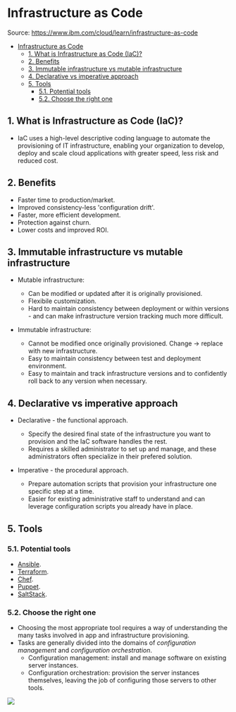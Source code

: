 # Infrastructure as Code

Source: https://www.ibm.com/cloud/learn/infrastructure-as-code

- [Infrastructure as Code](#infrastructure-as-code)
  - [1. What is Infrastructure as Code (IaC)?](#1-what-is-infrastructure-as-code-iac)
  - [2. Benefits](#2-benefits)
  - [3. Immutable infrastructure vs mutable infrastructure](#3-immutable-infrastructure-vs-mutable-infrastructure)
  - [4. Declarative vs imperative approach](#4-declarative-vs-imperative-approach)
  - [5. Tools](#5-tools)
    - [5.1. Potential tools](#51-potential-tools)
    - [5.2. Choose the right one](#52-choose-the-right-one)

## 1. What is Infrastructure as Code (IaC)?

- IaC uses a high-level descriptive coding language to automate the provisioning of IT infrastructure, enabling your organization to develop, deploy and scale cloud applications with greater speed, less risk and reduced cost.

## 2. Benefits

- Faster time to production/market.
- Improved consistency-less 'configuration drift'.
- Faster, more efficient development.
- Protection against churn.
- Lower costs and improved ROI.

## 3. Immutable infrastructure vs mutable infrastructure

- Mutable infrastructure:

  - Can be modified or updated after it is originally provisioned.
  - Flexibile customization.
  - Hard to maintain consistency between deployment or within versions - and can make infrastructure version tracking much more difficult.

- Immutable infrastructure:
  - Cannot be modified once originally provisioned. Change -> replace with new infrastructure.
  - Easy to maintain consistency between test and deployment environment.
  - Easy to maintain and track infrastructure versions and to confidently roll back to any version when necessary.

## 4. Declarative vs imperative approach

- Declarative - the functional approach.

  - Specify the desired final state of the infrastructure you want to provision and the IaC software handles the rest.
  - Requires a skilled administrator to set up and manage, and these administrators often specialize in their prefered solution.

- Imperative - the procedural approach.
  - Prepare automation scripts that provision your infrastructure one specific step at a time.
  - Easier for existing administrative staff to understand and can leverage configuration scripts you already have in place.

## 5. Tools

### 5.1. Potential tools

- [Ansible](https://www.ansible.com/).
- [Terraform](https://www.terraform.io/).
- [Chef](https://www.chef.io/).
- [Puppet](https://puppet.com/).
- [SaltStack](https://www.saltstack.com/).

### 5.2. Choose the right one

- Choosing the most appropriate tool requires a way of understanding the many tasks involved in app and infrastructure provisioning.
- Tasks are generally divided into the domains of _configuration management_ and _configuration orchestration_.
  - Configuration management: install and manage software on existing server instances.
  - Configuration orchestration: provision the server instances themselves, leaving the job of configuring those servers to other tools.

![](https://1.cms.s81c.com/sites/default/files/2018-11-19/Screen%20Shot%202018-11-19%20at%205.03.18%20PM.png)
